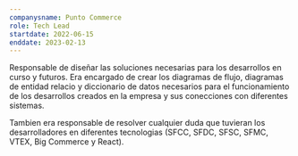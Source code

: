 ```yaml
---
companysname: Punto Commerce
role: Tech Lead
startdate: 2022-06-15
enddate: 2023-02-13
---
```

Responsable de diseñar las soluciones necesarias para los desarrollos en curso y futuros. Era encargado de crear los diagramas de flujo, diagramas de entidad relacio y diccionario de datos necesarios para el funcionamiento de los desarrollos creados en la empresa y sus conecciones con diferentes sistemas.

Tambien era responsable de resolver cualquier duda que tuvieran los desarrolladores en diferentes tecnologias (SFCC, SFDC, SFSC, SFMC, VTEX, Big Commerce y React).